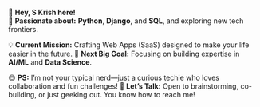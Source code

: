 👋 **Hey, S Krish here!**  
🚀 **Passionate about:** **Python**, **Django**, and **SQL**, and exploring new tech frontiers.  

💡 **Current Mission:** Crafting Web Apps (SaaS) designed to make your life easier in the future.
🎯 **Next Big Goal:** Focusing on building expertise in **AI/ML** and **Data Science**.

😎 **PS:** I’m not your typical nerd—just a curious techie who loves collaboration and fun challenges!
💬 **Let’s Talk:** Open to brainstorming, co-building, or just geeking out. You know how to reach me!  

<!---
KnightCoder27/KnightCoder27 is a ✨ special ✨ repository because its `README.md` (this file) appears on your GitHub profile.
You can click the Preview link to take a look at your changes.
Old -> Archived on 27-Nov-2024
- 👋 Hi, S Krish Here and You?
- 👀 Interested in Computer Stuffs
- 😎 PS: Obviosuly, Not a Typical Nerd.
- 💞️ Happy to collaborate in Projects
- 📫 You know How to Reach me

--->
